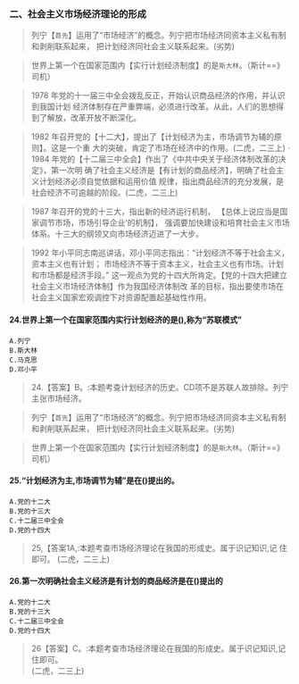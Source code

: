 ### 二、社会主义市场经济理论的形成
>   列宁【`首先`】运用了“市场经济”的概念。列宁把市场经济同资本主义私有制和剥削联系起来，
    把计划经济同社会主义联系起来。(劣势)

>   世界上第一个在国家范围内【实行计划经济制度】的是`斯大林`。（斯计==》司机）

>   1978 年党的十一届三中全会拨乱反正，开始认识商品经济的作用，并认识到我国计划
    经济体制存在严重弊端，必须进行改革。从此，人们的思想得到了解放，改革开放不断深化。

>   1982 年召开党的【十二大】，提出了【计划经济为主，市场调节为辅的原则】。这是一个重
    大的突破，肯定了市场在经济中的作用。(二虎，二三上)
·
>   1984 年党的【十二届三中全会】作出了《中共中央关于经济体制改革的决定》，第一次明
    确了社会主义经济是【有计划的商品经济】，明确了社会主义计划经济必须自觉依据和运用价值
    规律，指出商品经济的充分发展，是社会经济不可逾越的阶段。(二虎，二三上)

>   1987 年召开的党的十三大，指出新的经济运行机制，
    【总体上说应当是国家调节市场，市场引导企业‘的机制】，
    强调要加快建设和培育社会主义市场体系。十三大的纲领又向市场经济迈进了一大步。

>   1992 年小平同志南巡讲话，邓小平同志指出：“计划经济不等于社会主义，资本主义也有计划；
    市场经济不等于资本主义，社会主义也有市场。计划和市场都是经济手段。”
    这一观点为党的十四大所肯定。【党的十四大把建立社会主义市场经济体制】作为我国经济体制改
    革的目标，指出要使市场在社会主义国家宏观调控下对资源配置起基础性作用。


#### 24.世界上第一个在国家范围内实行计划经济的是(),称为“苏联模式”
    A.列宁
    B.斯大林
    C.马克思
    D.邓小平
>   24.【答案】B。:本题考查计划经济的历史。CD项不是苏联人故排除。列宁
    主张市场经济。
    
>   列宁【`首先`】运用了“市场经济”的概念。列宁把市场经济同资本主义私有制和剥削联系起来，
    把计划经济同社会主义联系起来。(劣势)

>   世界上第一个在国家范围内【实行计划经济制度】的是`斯大林`。（斯计==》司机）    

#### 25.“计划经济为主,市场调节为辅”是在()提出的。
    A.党的十二大
    B.党的十三大
    C.十二届三中全会
    D.党的十四大
>   25,【答案1A,:本题考查市场经济理论在我国的形成史。属于识记知识,记
    住即可。
    (二虎，二三上)
    
#### 26.第一次明确社会主义经济是有计划的商品经济是在()提出的
    A.党的十二大
    B.党的十三大
    C.十二届三中全会
    D.党的十四大
>   26【答案】C。:本题考查市场经济理论在我国的形成史。属于识记知识,记
住即可。    
    (二虎，二三上)
   
